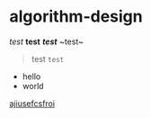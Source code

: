 # algorithm-design
_test_
**test**
***test***
~test~
>test
```test```

- hello 
- world


[ajiusefcsfroi](https://github.com/lolbit511/algorithm-design)
